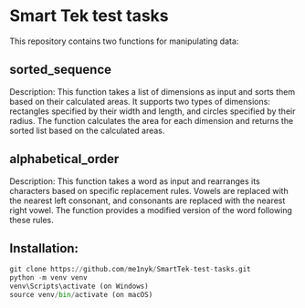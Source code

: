 # Smart Tek test tasks

This repository contains two functions for manipulating data:

## sorted_sequence 

Description: This function takes a list of dimensions as input and sorts them based on their calculated areas. It supports two types of dimensions: rectangles specified by their width and length, and circles specified by their radius. The function calculates the area for each dimension and returns the sorted list based on the calculated areas.

## alphabetical_order 

Description: This function takes a word as input and rearranges its characters based on specific replacement rules. Vowels are replaced with the nearest left consonant, and consonants are replaced with the nearest right vowel. The function provides a modified version of the word following these rules.

## Installation:
```python
git clone https://github.com/me1nyk/SmartTek-test-tasks.git
python -m venv venv
venv\Scripts\activate (on Windows)
source venv/bin/activate (on macOS)